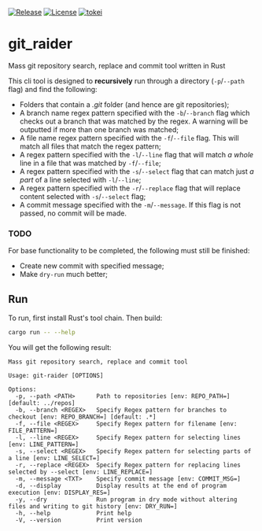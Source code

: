 [![Release](https://github.com/mbrav/git_raider/actions/workflows/release.yml/badge.svg)](https://github.com/mbrav/git_raider/actions/workflows/release.yml)
[![License](https://img.shields.io/badge/License-BSD_3--Clause-yellow.svg)](https://opensource.org/licenses/BSD-3-Clause)
[![tokei](https://tokei.rs/b1/github/mbrav/git_raider?category=lines)](https://tokei.rs/b1/github/mbrav/git_raider)

# git_raider

Mass git repository search, replace and commit tool written in Rust

This cli tool is designed to **recursively** run through a directory (`-p`/`--path` flag) and find the following:

* Folders that contain a *.git* folder (and hence are git repositories);
* A branch name regex pattern specified with the `-b`/`--branch` flag which checks out a branch that was matched by the regex. A warning will be outputted if more than one branch was matched;
* A file name regex pattern specified with the `-f`/`--file` flag. This will match all files that match the regex pattern;
* A regex pattern specified with the `-l`/`--line` flag that will match *a whole* line in a file that was matched by `-f`/`--file`;
* A regex pattern specified with the `-s`/`--select` flag that can match just *a part* of a line selected with `-l`/`--line`;
* A regex pattern specified with the `-r`/`--replace` flag that will replace content selected with `-s`/`--select` flag;
* A commit message specified with the `-m`/`--message`. If this flag is not passed, no commit will be made.

### TODO

For base functionality to be completed, the following must still be finished:

* Create new commit with specified message;
* Make `dry-run` much better;

## Run

To run, first install Rust's tool chain. Then build:

```bash
cargo run -- --help
```

You will get the following result:

```text
Mass git repository search, replace and commit tool

Usage: git-raider [OPTIONS]

Options:
  -p, --path <PATH>      Path to repositories [env: REPO_PATH=] [default: ../repos]
  -b, --branch <REGEX>   Specify Regex pattern for branches to checkout [env: REPO_BRANCH=] [default: .*]
  -f, --file <REGEX>     Specify Regex pattern for filename [env: FILE_PATTERN=]
  -l, --line <REGEX>     Specify Regex pattern for selecting lines [env: LINE_PATTERN=]
  -s, --select <REGEX>   Specify Regex pattern for selecting parts of a line [env: LINE_SELECT=]
  -r, --replace <REGEX>  Specify Regex pattern for replacing lines selected by --select [env: LINE_REPLACE=]
  -m, --message <TXT>    Specify commit message [env: COMMIT_MSG=]
  -d, --display          Display results at the end of program execution [env: DISPLAY_RES=]
  -y, --dry              Run program in dry mode without altering files and writing to git history [env: DRY_RUN=]
  -h, --help             Print help
  -V, --version          Print version
```
